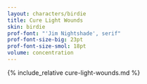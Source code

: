 ```yaml
---
layout: characters/birdie
title: Cure Light Wounds
skin: birdie
prof-font: "'Jim Nightshade', serif"
prof-font-size-big: 23pt
prof-font-size-smol: 18pt
volume: concentration
---
```

{% include_relative cure-light-wounds.md %}